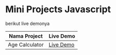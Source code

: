 # Mini Projects Javascript

berikut live demonya

| Nama Project       | Live Demo       |
|---------------|---------------|
| Age Calculator   | <a href="https://r1nto.github.io/Javascript-mini-projects/Age_Calculator/Index.html">Live Demo</a>   | 
